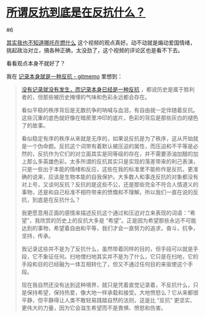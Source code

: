 # [所谓反抗到底是在反抗什么？](https://github.com/VandeeFeng/gitmemo/issues/43)

#6 

[其实我也不知道哪吒在燃什么](https://www.bilibili.com/video/BV1QmP7eBEXd/) 这个视频的观点真好。动不动就是煽动爱国情绪，挑起政治对立，搞各种正确，太没劲了，这个视频的评论区也是看不下去。

看看观点本身不就好了？

我在 [记录本身就是一种反抗 - gitmemo](https://www.vandee.art/2024-11-21-recording-is-resistance.html) 里想到：

> 
> [没有记录就没有发生，而记录本身已经是一种反抗](https://wiki.vandee.art/#%E6%B2%A1%E6%9C%89%E8%AE%B0%E5%BD%95%E5%B0%B1%E6%B2%A1%E6%9C%89%E5%8F%91%E7%94%9F%EF%BC%8C%E8%80%8C%E8%AE%B0%E5%BD%95%E6%9C%AC%E8%BA%AB%E5%B7%B2%E7%BB%8F%E6%98%AF%E4%B8%80%E7%A7%8D%E5%8F%8D%E6%8A%97) ，都说历史是属于胜利者的，但那些被历史掩埋的气味和色彩永远都会存在。
> 
> 看似平稳的秩序背后是无数抗争的呐喊与血泪，有自由就一定伴随着反抗。这些沉重的底色就好像在暗房里冲印的底片，色彩的背后是那些灰白的褪色了的故事。
> 
> 看似稳定有序的秩序从来就是无序的，如果说反抗是为了秩序，这从开始就是一个伪命题。反抗这个词带有着默认被压迫的属性，而压迫和不平等是必然的，反抗作为它们的对立面其实是同等级的存在，并不需要添油加醋的加上那么多英雄色彩。太多所谓的反抗其实只是实现的落差带来的利己表演，只是一些出于本能的情绪和反应，这些在我的标准里不能称作是反抗，更准确的说来，应该是生物本能的自我保护。大多数人和事连反抗的对象都没有对上号，又谈何反抗？反抗的是这些不公，还是那些完全不符合人情道义的事物，还是和自己标准不相符带来的愤慨和不理解。所以我们一直在说的反抗，到底是在反抗什么？
> 
> 我更愿意用正面的感情来描述反抗这个通过和压迫对立来表现的词语：“希望”，我欣赏的历史上的反抗大多是 “希望”。正是因为希望那些永远不可能达到的事物，希望着自由和平等，我们才会一直努力的追求，奋斗，抗争，坚持，传承。
> 
> 我记录这些并不是为了反抗什么，虽然带着同样的目的，但手段可以就是手段，它不象征任何。扫地僧扫地其实并不是为了什么，它只是在扫地，它的手段和目的已经融为一体互相转化了，但又不通过任何目的来驱使这个手段。
> 
> 现在我自然还没有达到这种境界，就只是凭着直觉记录着，不反抗什么，只是保持希望，保持热爱，像大地一样承载和接受。大地愤怒么？它从来都很平静，但平静得让人类不敢轻易践踏自然的法则，这是比 “反抗” 更坚实、更伟大的力量，因为它会滋生希望而不是畏惧、愤怒和伤害。